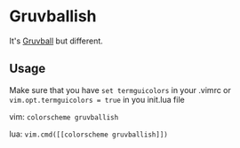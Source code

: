 # Gruvballish

It's [Gruvball](https://github.com/mrwilford/gruvball) but different.

## Usage
Make sure that you have `set termguicolors` in your .vimrc or `vim.opt.termguicolors = true` in you init.lua file

vim:
`colorscheme gruvballish`

lua:
`vim.cmd([[colorscheme gruvballish]])`

